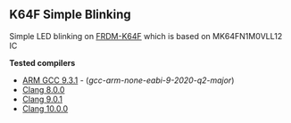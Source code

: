 ## K64F Simple Blinking

Simple LED blinking on [FRDM-K64F][1] which is based on MK64FN1M0VLL12 IC

**Tested compilers**

- [ARM GCC 9.3.1][armgcc] - (_gcc-arm-none-eabi-9-2020-q2-major_)
- [Clang 8.0.0][clang]
- [Clang 9.0.1][clang]
- [Clang 10.0.0][clang]

[1]: https://www.nxp.com/design/development-boards/freedom-development-boards/mcu-boards/freedom-development-platform-for-kinetis-k64-k63-and-k24-mcus:FRDM-K64F
[armgcc]: https://developer.arm.com/open-source/gnu-toolchain/gnu-rm/downloads
[clang]: http://releases.llvm.org/
